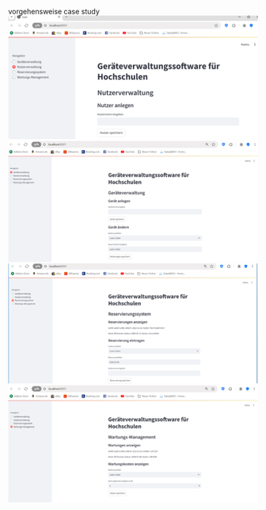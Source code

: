 vorgehensweise case study
![alt text](image.png)
![alt text](image2.png)
![alt text](image3.png)
![alt text](image4.png)
